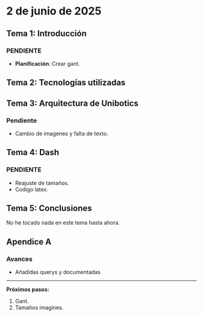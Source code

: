 # 2 de junio de 2025

## Tema 1: Introducción

### PENDIENTE

- **Planificación**: Crear gant.

## Tema 2: Tecnologías utilizadas

## Tema 3: Arquitectura de Unibotics

### Pendiente
- Cambio de imagenes y falta de texto.

## Tema 4: Dash
### PENDIENTE
- Reajuste de tamaños.
- Codigo latex.

## Tema 5: Conclusiones
No he tocado nada en este tema hasta ahora.

## Apendice A

### Avances
- Añadidas querys y documentadas
---

**Próximos pasos:**
1. Gant.
2. Tamaños imagines.



